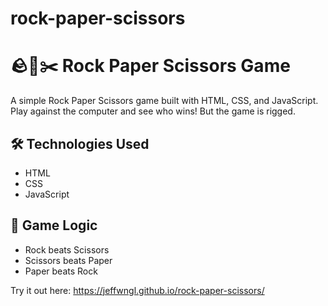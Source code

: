 # rock-paper-scissors
# 🪨📄✂️ Rock Paper Scissors Game

A simple Rock Paper Scissors game built with HTML, CSS, and JavaScript. Play against the computer and see who wins! But the game is rigged.

## 🛠 Technologies Used

- HTML
- CSS
- JavaScript

## 🧠 Game Logic

- Rock beats Scissors
- Scissors beats Paper
- Paper beats Rock

Try it out here: https://jeffwngl.github.io/rock-paper-scissors/